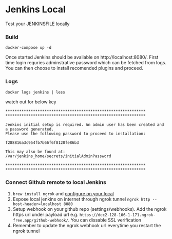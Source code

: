 # Jenkins Local
Test your JENKINSFILE locally
### Build
```
docker-compose up -d
```
Once started Jenkins should be available on http://localhost:8080/. First time login requries adminstrative password which can be fetched from logs. You can then choose to install recomended plugins and proceed.
### Logs
```
docker logs jenkins | less
```
watch out for below key
```
*************************************************************
*************************************************************

Jenkins initial setup is required. An admin user has been created and a password generated.
Please use the following password to proceed to installation:

f288816a3c954fb7b66f6f8120fe86b3

This may also be found at: /var/jenkins_home/secrets/initialAdminPassword

*************************************************************
*************************************************************
```

### Connect Github remote to local Jenkins
1) `brew install ngrok` and [configure on your local](https://dashboard.ngrok.com/get-started/setup)
2) Expose local jenkins on internet through ngrok tunnel `ngrok http --host-header=localhost 8080`
3) Setup webhook on your github repo (settings/webhooks). Add the ngrok https url under payload url e.g. `https://dec2-128-106-1-171.ngrok-free.app/github-webhook/`. You can dissable SSL verification
4) Remember to update the ngrok webhook url everytime you restart the ngrok tunnel
